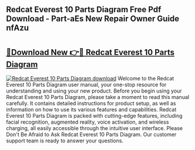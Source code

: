 ## Redcat Everest 10 Parts Diagram Free Pdf Download - Part-aEs New Repair Owner Guide nfAzu

# <h2><a href="http://dfidwmq.blite.top/?on=Redcat+Everest+10+Parts+Diagram">🔗Download New 👉🔴 Redcat Everest 10 Parts Diagram</a></h2>

[![Redcat Everest 10 Parts Diagram download](https://i.imgur.com/lujVjoI.png)](http://dfidwmq.blite.top/?on=Redcat+Everest+10+Parts+Diagram)
Welcome to the Redcat Everest 10 Parts Diagram user manual, your one-stop resource for understanding and using your new product. Before you begin using your Redcat Everest 10 Parts Diagram, please take a moment to read this manual carefully. It contains detailed instructions for product setup, as well as information on how to use its various features and capabilities. Redcat Everest 10 Parts Diagram is packed with cutting-edge features, including facial recognition, augmented reality, voice activation, and wireless charging, all easily accessible through the intuitive user interface. Please Don't Be Afraid to Ask Redcat Everest 10 Parts Diagram. Our customer support team is ready to answer your questions.
